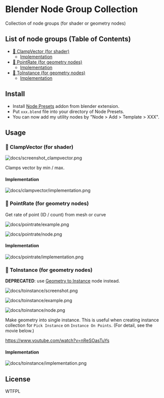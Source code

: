 # Blender Node Group Collection

Collection of node groups (for shader or geometry nodes)

## List of node groups (Table of Contents)
- [:pushpin: ClampVector (for shader)](#pushpin-clampvector-for-shader)
  - [Implementation](#implementation)
- [:pushpin: PointRate (for geometry nodes)](#pushpin-pointrate-for-geometry-nodes)
  - [Implementation](#implementation-1)
- [:pushpin: ToInstance (for geometry nodes)](#pushpin-toinstance-for-geometry-nodes)
  - [Implementation](#implementation-2)

## Install

- Install [Node Presets](https://extensions.blender.org/add-ons/node-presets/) addon from blender extension.
- Put `xxx.blend` file into your directory of Node Presets.
- You can now add my utility nodes by "Node > Add > Template > XXX".

## Usage

### :pushpin: ClampVector (for shader)

![docs/screenshot_clampvector.png](docs/screenshot_clampvector.png)

Clamps vector by min / max.

#### Implementation

![docs/clampvector/implementation.png](docs/clampvector/implementation.png)

### :pushpin: PointRate (for geometry nodes)

Get rate of point (ID / count) from mesh or curve

![docs/pointrate/example.png](docs/pointrate/example.png)

![docs/pointrate/node.png](docs/pointrate/node.png)

#### Implementation

![docs/pointrate/implementation.png](docs/pointrate/implementation.png)

### :pushpin: ToInstance (for geometry nodes)

**DEPRECATED**: use [Geometry to Instance](https://docs.blender.org/manual/en/latest/modeling/geometry_nodes/geometry/geometry_to_instance.html) node instead.

![docs/toinstance/screenshot.png](docs/toinstance/screenshot.png)

![docs/toinstance/example.png](docs/toinstance/example.png)

![docs/toinstance/node.png](docs/toinstance/node.png)

Make geometry into single instance. This is useful when creating instance collection for `Pick Instance` on `Instance On Points`. (For detail, see the movie below.)

https://www.youtube.com/watch?v=nReSOasTuYs

#### Implementation

![docs/toinstance/implementation.png](docs/toinstance/implementation.png)

## License

WTFPL
